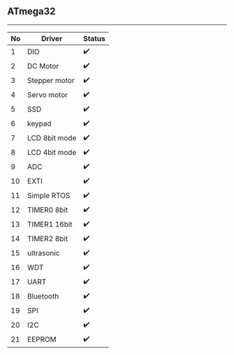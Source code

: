 ## **ATmega32**
---

| No    | Driver        | Status        |
| ----- | ------------- | ------------- | 
|1      | DIO           | ✔️           |  
|2      | DC Motor      | ✔️           |
|3      | Stepper motor | ✔️           |
|4      | Servo motor   | ✔️           |
|5      | SSD           | ✔️           |
|6      | keypad        | ✔️           |
|7      | LCD 8bit mode | ✔️           |
|8      | LCD 4bit mode | ✔️           |
|9      | ADC           | ✔️           |
|10     | EXTI          | ✔️           |
|11     | Simple RTOS   | ✔️           |
|12     | TIMER0 8bit   | ✔️           |
|13     | TIMER1 16bit  | ✔️           |
|14     | TIMER2 8bit   | ✔️           |
|15     | ultrasonic    | ✔️           |
|16     | WDT           | ✔️           |
|17     | UART          | ✔️           |
|18     | Bluetooth     | ✔️           |
|19     | SPI           | ✔️           |
|20     | I2C           | ✔️           |
|21     | EEPROM        | ✔️           |
